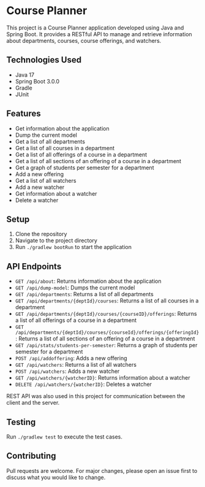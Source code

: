 # Course Planner

This project is a Course Planner application developed using Java and Spring Boot. It provides a RESTful API to manage and retrieve information about departments, courses, course offerings, and watchers.

## Technologies Used

- Java 17
- Spring Boot 3.0.0
- Gradle
- JUnit

## Features

- Get information about the application
- Dump the current model
- Get a list of all departments
- Get a list of all courses in a department
- Get a list of all offerings of a course in a department
- Get a list of all sections of an offering of a course in a department
- Get a graph of students per semester for a department
- Add a new offering
- Get a list of all watchers
- Add a new watcher
- Get information about a watcher
- Delete a watcher

## Setup

1. Clone the repository
2. Navigate to the project directory
3. Run `./gradlew bootRun` to start the application

## API Endpoints

- `GET /api/about`: Returns information about the application
- `GET /api/dump-model`: Dumps the current model
- `GET /api/departments`: Returns a list of all departments
- `GET /api/departments/{deptId}/courses`: Returns a list of all courses in a department
- `GET /api/departments/{deptId}/courses/{courseID}/offerings`: Returns a list of all offerings of a course in a department
- `GET /api/departments/{deptId}/courses/{courseId}/offerings/{offeringId}`: Returns a list of all sections of an offering of a course in a department
- `GET /api/stats/students-per-semester`: Returns a graph of students per semester for a department
- `POST /api/addoffering`: Adds a new offering
- `GET /api/watchers`: Returns a list of all watchers
- `POST /api/watchers`: Adds a new watcher
- `GET /api/watchers/{watcherID}`: Returns information about a watcher
- `DELETE /api/watchers/{watcherID}`: Deletes a watcher

REST API was also used in this project for communication between the client and the server.

## Testing

Run `./gradlew test` to execute the test cases.

## Contributing

Pull requests are welcome. For major changes, please open an issue first to discuss what you would like to change.
